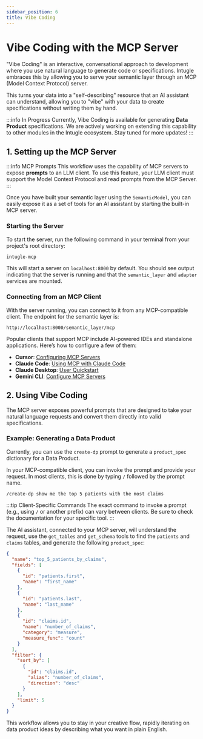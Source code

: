 ```yaml
---
sidebar_position: 6
title: Vibe Coding
---
```


# Vibe Coding with the MCP Server

"Vibe Coding" is an interactive, conversational approach to development where you use natural language to generate code or specifications. Intugle embraces this by allowing you to serve your semantic layer through an MCP (Model Context Protocol) server.

This turns your data into a "self-describing" resource that an AI assistant can understand, allowing you to "vibe" with your data to create specifications without writing them by hand.

:::info In Progress
Currently, Vibe Coding is available for generating **Data Product** specifications. We are actively working on extending this capability to other modules in the Intugle ecosystem. Stay tuned for more updates!
:::

## 1. Setting up the MCP Server

:::info MCP Prompts
This workflow uses the capability of MCP servers to expose **prompts** to an LLM client. To use this feature, your LLM client must support the Model Context Protocol and read prompts from the MCP Server.
:::

Once you have built your semantic layer using the `SemanticModel`, you can easily expose it as a set of tools for an AI assistant by starting the built-in MCP server.

### Starting the Server

To start the server, run the following command in your terminal from your project's root directory:

```bash
intugle-mcp
```

This will start a server on `localhost:8000` by default. You should see output indicating that the server is running and that the `semantic_layer` and `adapter` services are mounted.

### Connecting from an MCP Client

With the server running, you can connect to it from any MCP-compatible client. The endpoint for the semantic layer is:

`http://localhost:8000/semantic_layer/mcp`

Popular clients that support MCP include AI-powered IDEs and standalone applications. Here’s how to configure a few of them:

-   **Cursor**: [Configuring MCP Servers](https://docs.cursor.com/en/context/mcp#configuring-mcp-servers)
-   **Claude Code**: [Using MCP with Claude Code](https://docs.claude.com/en/docs/claude-code/mcp)
-   **Claude Desktop**: [User Quickstart](https://modelcontextprotocol.info/docs/quickstart/user/)
-   **Gemini CLI**: [Configure MCP Servers](https://cloud.google.com/gemini/docs/codeassist/use-agentic-chat-pair-programmer#configure-mcp-servers)

## 2. Using Vibe Coding

The MCP server exposes powerful prompts that are designed to take your natural language requests and convert them directly into valid specifications.

### Example: Generating a Data Product

Currently, you can use the `create-dp` prompt to generate a `product_spec` dictionary for a Data Product.

In your MCP-compatible client, you can invoke the prompt and provide your request. In most clients, this is done by typing `/` followed by the prompt name.

```
/create-dp show me the top 5 patients with the most claims
```

:::tip Client-Specific Commands
The exact command to invoke a prompt (e.g., using `/` or another prefix) can vary between clients. Be sure to check the documentation for your specific tool.
:::

The AI assistant, connected to your MCP server, will understand the request, use the `get_tables` and `get_schema` tools to find the `patients` and `claims` tables, and generate the following `product_spec`:

```json
{
  "name": "top_5_patients_by_claims",
  "fields": [
    {
      "id": "patients.first",
      "name": "first_name"
    },
    {
      "id": "patients.last",
      "name": "last_name"
    },
    {
      "id": "claims.id",
      "name": "number_of_claims",
      "category": "measure",
      "measure_func": "count"
    }
  ],
  "filter": {
    "sort_by": [
      {
        "id": "claims.id",
        "alias": "number_of_claims",
        "direction": "desc"
      }
    ],
    "limit": 5
  }
}
```

This workflow allows you to stay in your creative flow, rapidly iterating on data product ideas by describing what you want in plain English.
